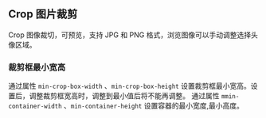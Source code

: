 <div class="demo-header">
<p class="overviewicon">
  <span class="wapi-ui-crop"/>
</p>

## Crop 图片裁剪

<nova-uxlink widget-name="Crop"></nova-uxlink>

Crop 图像裁切，可预览，支持 JPG 和 PNG 格式，浏览图像可以手动调整选择头像区域。
</div>

### 裁剪框最小宽高

通过属性 `min-crop-box-width` 、`min-crop-box-height` 设置裁剪框最小宽高。设置后，调整裁剪框宽高时，调整到最小值后将不能再调整。
通过属性 `mmin-container-width` 、`min-container-height` 设置容器的最小宽度,最小高度。

<nova-demo-view link="crop/min-crop-box-width-height"></nova-demo-view>

<br>
